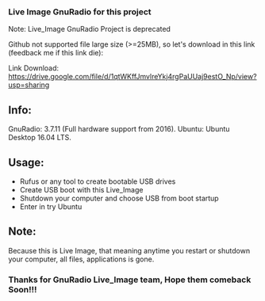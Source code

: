 ### Live Image GnuRadio for this project

Note: Live_Image GnuRadio Project is deprecated

Github not supported file large size (>=25MB), so let's download in this link (feedback me if this link die):

Link Download: https://drive.google.com/file/d/1qtWKffJmvlreYkj4rgPaUUaj9estO_Np/view?usp=sharing

## Info:

GnuRadio: 3.7.11 (Full hardware support from 2016).
Ubuntu: Ubuntu Desktop 16.04 LTS.

## Usage:

+ Rufus or any tool to create bootable USB drives
+ Create USB boot with this Live_Image
+ Shutdown your computer and choose USB from boot startup
+ Enter in try Ubuntu

## Note:

Because this is Live Image, that meaning anytime you restart or shutdown your computer, all files, applications is gone.

### Thanks for GnuRadio Live_Image team, Hope them comeback Soon!!!
